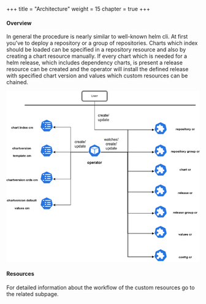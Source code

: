 +++
title = "Architecture"
weight = 15
chapter = true
+++

#### Overview

In general the procedure is nearly similar to well-known helm cli. At first you've to deploy a repository or a group of repositories. Charts which index should be loaded can be specified in a repository resource and also by creating a chart resource manually. If every chart which is needed for a helm release, which includes dependency charts, is present a release resource can be created and the operator will install the defined release with specified chart version and values which custom resources can be chained.

![Alt text](/general.drawio.png?raw=true "Overview")


#### Resources

For detailed information about the workflow of the custom resources go to the related subpage.
